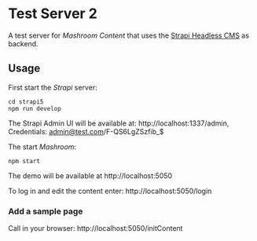 
# Test Server 2

A test server for _Mashroom Content_ that uses the [Strapi Headless CMS](https://strapi.io/) as backend.

## Usage

First start the _Strapi_ server:

    cd strapi5
    npm run develop

The Strapi Admin UI will be available at: http://localhost:1337/admin, Credentials: admin@test.com/F-QS6LgZSzfib_$

The start _Mashroom_:

    npm start

The demo will be available at http://localhost:5050

To log in and edit the content enter: http://localhost:5050/login

### Add a sample page

Call in your browser: http://localhost:5050/initContent
